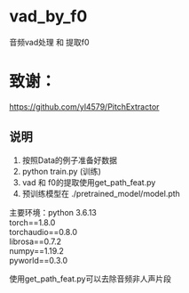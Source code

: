 # vad_by_f0
音频vad处理 和 提取f0

# 致谢：
https://github.com/yl4579/PitchExtractor

## 说明
1. 按照Data的例子准备好数据
2. python train.py (训练)
3. vad 和 f0的提取使用get_path_feat.py
4. 预训练模型在 ./pretrained_model/model.pth

主要环境：python 3.6.13  
torch==1.8.0   
torchaudio==0.8.0  
librosa==0.7.2  
numpy==1.19.2  
pyworld==0.3.0

使用get_path_feat.py可以去除音频非人声片段
